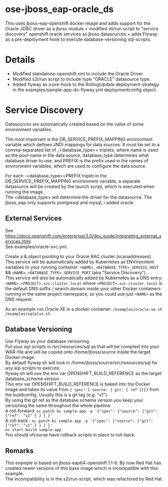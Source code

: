 # ose-jboss_eap-oracle_ds

This uses jboss-eap-openshift docker image and adds support for the Oracle JDBC driver as a jboss module + modified sti/run script to "service discovery" openshift oracle services as jboss datasources + adds Flyway as a pre-deployment hook to execute database-versioning sql-scripts.

# Details

- Modified standalone-openshift.xml to include the Oracle Driver
- Modified s2i/run script to include type "ORACLE" datasource type.
- Added flyway as a pre-hook to the RollingUpdate deployment-strategy in the examples/sample-app-dc-flyway.yml deploymentconfig object.


# Service Discovery

Datasources are automatically created based on the value of some environment variables.

The most important is the DB_SERVICE_PREFIX_MAPPING environment variable which defines JNDI mappings for data sources. It must be set to a comma-separated list of <name>_<database_type>=<PREFIX> triplets, where name is used as the pool-name in the data source, database_type determines what database driver to use, and PREFIX is the prefix used in the names of environment variables, which are used to configure the data source.

For each <name>-<database_type>=PREFIX triplet in the DB_SERVICE_PREFIX_MAPPING environment variable, a separate datasource will be created by the launch script, which is executed when running the image.  
The <database_type> will determine the driver for the datasource. The jboss_eap only supports postgresql and mysql, i added oracle.


## External Services

See https://docs.openshift.com/enterprise/3.0/dev_guide/integrating_external_services.html.  
See examples/oracle-svc.yml.

Create a <service> & <endpoints> object pointing to your Oracle RAC cluster (scanaddresses).  
This service will be automatically added by Kubernetes as ENVironment variables to your running container: `<NAME>_<DATABASE_TYPE>_SERVICE_HOST`  && `<NAME>_<DATABASE_TYPE>_SERVICE_PORT` (aka "Service Discovery").  
This service will also be automatically added by Kubernetes as a DNS entry: `<NAME>.<PROJECT>.svc.cluster.local` where `<PROJECT>.svc.cluster.local` is the default DNS suffix / search domain inside your other Docker containers running in the same project namespace, so you could use just `<NAME>` as the DNS request.

As an example run Oracle XE in a docker container:
`/examples/oracle-xe.sh`  
`/examples/sqlplus.sh`



## Database Versioning

Use Flyway as your database versioning.  
Put your sql-scripts in /src/resources/sql as that will be compiled into your WAR-file and will be copied onto /home/jboss/source inside the target Docker image.  
By default flyway.sh will look in /home/jboss/source/src/resources/sql for any sql-scripts to execute.  
flyway.sh will use the env var OPENSHIFT_BUILD_REFERENCE as the target database_schema version.  
This env var OPENSHIFT_BUILD_REFERENCE is baked into the Docker image and takes its value from `{ spec: { source: { git: { ref }}}}` from the buildconfig. Usually this is a git tag (e.g. "v1").  
By using the git ref as the database schema version you keep your versioning the same throughout the whole pipeline.  
A roll-forward: `oc patch bc sample-app -p '{"spec": {"source": {"git": {"ref": "v2" } } } }'`  
A roll-back   : `oc patch bc sample-app -p '{"spec": {"source": {"git": {"ref": "v1" } } } }'`  
`oc start-build sample-app`  
You should ofcourse have rollback scripts in place to roll-back.


## Remarks 
This example is based on jboss-eap64-openshift:1.1-6. By now Red Hat has created newer versions of this base image which is incompatible with this example.  
The incompatibility is in the s2i/run script, which was refactored by Red Hat.

